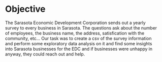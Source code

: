 # Objective

The Sarasota Economic Development Corporation sends out a yearly survey to every business in Sarasota. The questions ask about the number of employees, 
the business name, the address, satisfication with the community, etc... Our task was to create a csv of the survey information and perform some exploratory data 
analysis on it and find some insights into Sarasota businesses for the EDC and if businesses were unhappy in anyway, they could reach out and help.
